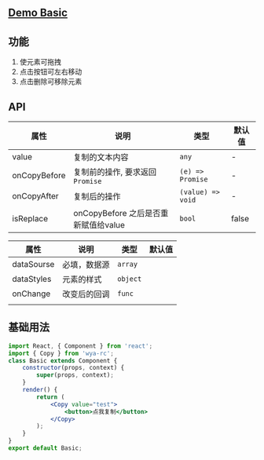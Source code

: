 ## [Demo Basic](https://wya-team.github.io/wya-rc/dist/web/p-sort-list/Basic.html)
## 功能
1. 使元素可拖拽
2. 点击按钮可左右移动
3. 点击删除可移除元素

## API

| 属性           | 说明                          | 类型                | 默认值   |
| ------------ | --------------------------- | ----------------- | ----- |
| value        | 复制的文本内容                     | `any`             | -     |
| onCopyBefore | 复制前的操作, 要求返回`Promise`       | `(e) => Promise`  | -     |
| onCopyAfter  | 复制后的操作                      | `(value) => void` | -     |
| isReplace    | onCopyBefore 之后是否重新赋值给value | `bool`            | false |





| 属性         | 说明     | 类型       | 默认值  |
| ---------- | ------ | -------- | ---- |
| dataSourse | 必填，数据源 | `array`  |      |
| dataStyles | 元素的样式  | `object` |      |
| onChange   | 改变后的回调 | `func`   |      |
|            |        |          |      |

## 基础用法

```jsx
import React, { Component } from 'react';
import { Copy } from 'wya-rc';
class Basic extends Component {
	constructor(props, context) {
		super(props, context);
	}
	render() {
		return (
			<Copy value="test">
				<button>点我复制</button>
			</Copy>
		);
	}
}
export default Basic;
```

